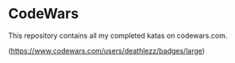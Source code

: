 # CodeWars

This repository contains all my completed katas on codewars.com.

(https://www.codewars.com/users/deathlezz/badges/large)
